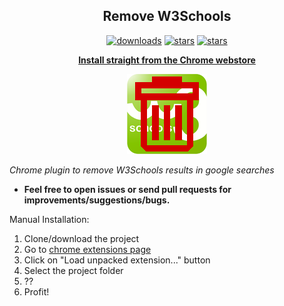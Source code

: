 <h2 align="center">Remove W3Schools</h2>

  <p align="center">
    <a href="https://www.npmjs.com/package/subscribr"><img src="https://img.shields.io/chrome-web-store/d/gohnadkcefpdhblajddfnhapimpdjkje.svg" alt="downloads"></a>
    <a href="https://www.npmjs.com/package/subscribr"><img src="https://img.shields.io/chrome-web-store/rating/gohnadkcefpdhblajddfnhapimpdjkje.svg" alt="stars"></a>
    <a href="https://www.npmjs.com/package/subscribr"><img src="https://img.shields.io/chrome-web-store/stars/gohnadkcefpdhblajddfnhapimpdjkje.svg" alt="stars"></a>
  </p>
  <p align="center"><a href="https://chrome.google.com/webstore/detail/remove-w3schools/gohnadkcefpdhblajddfnhapimpdjkje"><b>Install straight from the Chrome webstore</b></a></p>
  <p align="center"><img src="https://github.com/GMaiolo/remove-w3schools/blob/master/images/icon128.png" alt="logo"></p>

_Chrome plugin to remove W3Schools results in google searches_

+ **Feel free to open issues or send pull requests for improvements/suggestions/bugs.**

Manual Installation: 

1. Clone/download the project
2. Go to [chrome extensions page](chrome://extensions/)
3. Click on "Load unpacked extension..." button
4. Select the project folder
5. ??
6. Profit!
